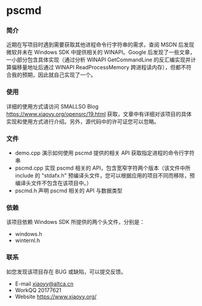 # pscmd

### 简介
近期在写项目时遇到需要获取其他进程命令行字符串的需求，查阅 MSDN 后发现微软并未在 Windows SDK 中提供相关的 WINAPI。Google 后发现了一些文章，一小部分包含具体实现（通过分析 WINAPI GetCommandLine 的反汇编实现并计算偏移量地址后通过 WINAPI ReadProcessMemory 跨进程读内存），但都不符合我的预期，因此就自己实现了一个。

### 使用
详细的使用方式请访问 SMALLSO Blog https://www.xiaoyy.org/opensrc/19.html 获取，文章中有详细对该项目的具体实现和使用方式进行介绍。另外，源代码中的许可证您可以忽略。

### 文件
* demo.cpp 演示如何使用 pscmd 提供的相关 API 获取指定进程的命令行字符串
* pscmd.cpp 实现 pscmd 相关的 API，包含宽窄字符两个版本（该文件中所 include 的 "stdafx.h" 预编译头文件，您可以根据应用的项目不同而移除，预编译头文件不包含在该项目中。）
* pscmd.h 声明 pscmd 相关的 API 与数据类型

### 依赖
该项目依赖 Windows SDK 所提供的两个头文件，分别是：
* windows.h
* winternl.h

### 联系
如您发现该项目存在 BUG 或缺陷，可以提交反馈。
* E-mail    xiaoyy@altca.cn
* WorkQQ   	20177621
* Website   https://www.xiaoyy.org/
